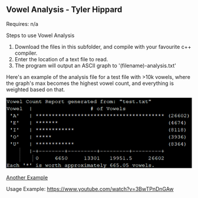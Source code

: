## Vowel Analysis - Tyler Hippard

Requires: n/a

Steps to use Vowel Analysis
  1. Download the files in this subfolder, and compile with your favourite c++ compiler.
  2. Enter the location of a text file to read.
  3. The program will output an ASCII graph to '(filename)-analysis.txt'

 
Here's an example of the analysis file for a test file with >10k vowels, where the graph's max becomes the highest vowel count, and everything is weighted based on that.

![Analysis File Example](vowel-analysis-example.png)

[Another Example](example-output.txt)

Usage Example: https://www.youtube.com/watch?v=3BwTPnDnGAw
